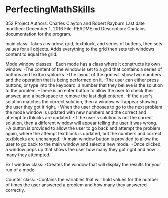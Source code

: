 # PerfectingMathSkills
352 Project
Authors: Charles Clayton and Robert Rayburn
Last date modified: December 1, 2016
File: README.md
Description: Contains documentation for the program.

main class:
  Takes a window, grid, textblock, and series of buttens, then sets values for all objects.
  Adds everything to the grid then sets teh windows content to equal the grid.
  
Mode window classes:
  -Each mode has a class where it constructs its own window.
  -The content of the window is set to a grid that contains a series of buttons and textboxs/blocks.
  -The layout of the grid will show two numbers and the operation that is being performed on it.
  -The user can either press buttons, or type into the keyboard, a number that they believe is the solution to the problem.
  -There is an enter button to allow the user to check their answer, and a backspace to remove the last digit entered.
  -If the user's solution matches the correct solution, then a window will appear showing the user they got it right.
    +When the user chooses to go to the next problem the mode window is updated with new numbers and the correct and attempt
      textblocks are updated.
  -If the user's solution is not the correct solution, then a different window will appear telling the user it was wrong.
    +A button is provided to allow the user to go back and attempt the problem again, where the attempt textblock is updated,
      but the numbers and correct textblocks are unchanged.
  -A main window button is provided to allow the user to go back to the main window and select a new mode.
    +Once clicked, a window pops up that shows the user how many they got right and how many they attempted.

Exit window class:
  -Creates the window that will display the results for your run of a mode.

Counter class:
  -Contains the variables that will hold values for the number of times the user answered a problem and how many they
    answered correctly.

